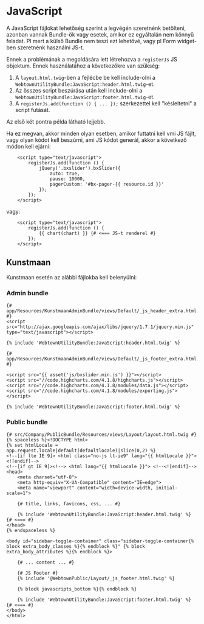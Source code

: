# JavaScript

A JavaScript fájlokat lehetőség szerint a legvégén szeretnénk betölteni, azonban vannak Bundle-ök vagy esetek, amikor ez
egyáltalán nem könnyű feladat. Pl mert a külső Bundle nem teszi ezt lehetővé, vagy pl Form widget-ben szeretnénk használni JS-t.

Ennek a problémának a megoldására lett létrehozva a `registerJs` JS objektum. Ennek használatához a következőkre van szükség:

1. A `layout.html.twig`-ben a fejlécbe be kell include-olni a `WebtownUtilityBundle:JavaScript:header.html.twig`-et.
2. Az összes script beszúrása után kell include-olni a `WebtownUtilityBundle:JavaScript:footer.html.twig`-et.
3. A `registerJs.add(function () { ... });` szerkezettel kell "késleltetni" a script futását.

Az első két pontra példa látható lejjebb.

Ha ez megvan, akkor minden olyan esetben, amikor futtatni kell vmi JS fájlt, vagy olyan kódot kell beszúrni, ami JS kódot generál, akkor a következő módon kell ejárni:

```twig
    <script type="text/javascript">
        registerJs.add(function () {
            jQuery('.bxslider').bxSlider({
                auto: true,
                pause: 10000,
                pagerCustom: '#bx-pager-{{ resource.id }}'
            });
        });
    </script>
```

vagy:

```twig
    <script type="text/javascript">
        registerJs.add(function () {
            {{ chart(chart) }} {# <=== JS-t renderel #}
        });
    </script>
```

## Kunstmaan

Kunstmaan esetén az alábbi fájlokba kell belenyúlni:

### Admin bundle

```twig
{# app/Resources/KunstmaanAdminBundle/views/Default/_js_header_extra.html.twig #}
<script src="http://ajax.googleapis.com/ajax/libs/jquery/1.7.1/jquery.min.js" type="text/javascript"></script>

{% include 'WebtownUtilityBundle:JavaScript:header.html.twig' %}
```

```twig
{# app/Resources/KunstmaanAdminBundle/views/Default/_js_footer_extra.html.twig #}

<script src="{{ asset('js/bxslider.min.js') }}"></script>
<script src="//code.highcharts.com/4.1.8/highcharts.js"></script>
<script src="//code.highcharts.com/4.1.8/modules/data.js"></script>
<script src="//code.highcharts.com/4.1.8/modules/exporting.js"></script>

{% include 'WebtownUtilityBundle:JavaScript:footer.html.twig' %}
```

### Public bundle

```twig
{# src/Company/PublicBundle/Resources/views/Layout/layout.html.twig #}
{% spaceless %}<!DOCTYPE html>
{% set htmlLocale = app.request.locale|default(defaultlocale)|slice(0,2) %}
<!--[if lte IE 9]> <html class="no-js lt-ie9" lang="{{ htmlLocale }}"> <![endif]-->
<!--[if gt IE 9]><!--> <html lang="{{ htmlLocale }}"> <!--<![endif]-->
<head>
    <meta charset="utf-8">
    <meta http-equiv="X-UA-Compatible" content="IE=edge">
    <meta name="viewport" content="width=device-width, initial-scale=1">

    {# title, links, favicons, css, ... #}

    {% include 'WebtownUtilityBundle:JavaScript:header.html.twig' %} {# <=== #}
</head>
{% endspaceless %}

<body id="sidebar-toggle-container" class="sidebar-toggle-container{% block extra_body_classes %}{% endblock %}" {% block extra_body_attributes %}{% endblock %}>

    {# ... content ... #}

    {# JS Footer #}
    {% include '@WebtownPublic/Layout/_js_footer.html.twig' %}

    {% block javascripts_bottom %}{% endblock %}

    {% include 'WebtownUtilityBundle:JavaScript:footer.html.twig' %} {# <=== #}
</body>
</html>
```
